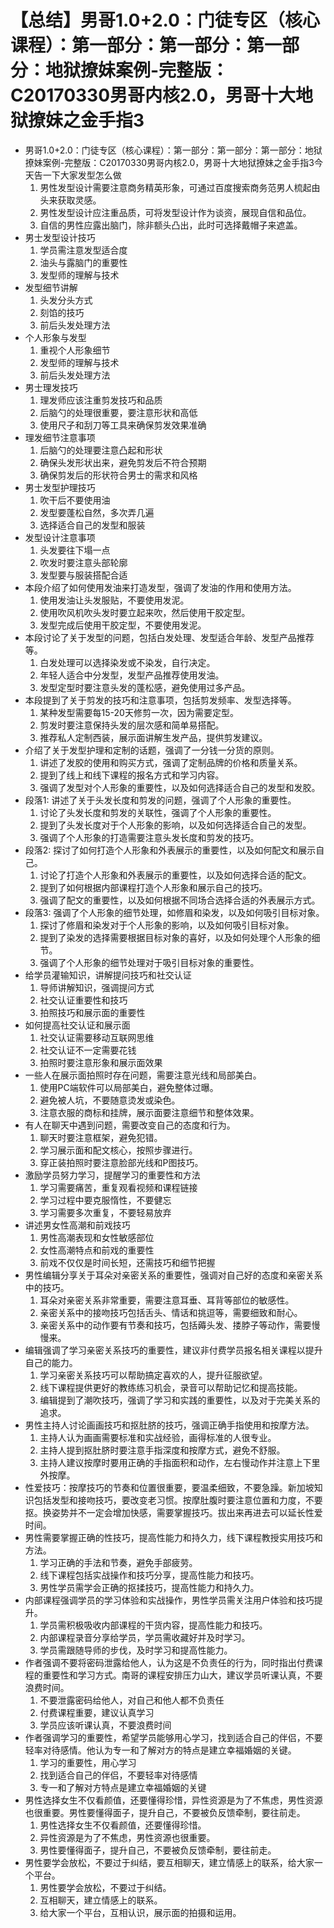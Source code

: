 # 【总结】男哥1.0+2.0：门徒专区（核心课程）：第一部分：第一部分：第一部分：地狱撩妹案例-完整版：C20170330男哥内核2.0，男哥十大地狱撩妹之金手指3

-   男哥1.0+2.0：门徒专区（核心课程）：第一部分：第一部分：第一部分：地狱撩妹案例-完整版：C20170330男哥内核2.0，男哥十大地狱撩妹之金手指3今天告一下大家发型怎么做
    1.  男性发型设计需要注意商务精英形象，可通过百度搜索商务范男人梳起由头来获取灵感。
    2.  男性发型设计应注重品质，可将发型设计作为谈资，展现自信和品位。
    3.  自信的男性应露出脑门，除非额头凸出，此时可选择戴帽子来遮盖。
-   男士发型设计技巧
    1.  学员需注意发型适合度
    2.  油头与露脑门的重要性
    3.  发型师的理解与技术
-   发型细节讲解
    1.  头发分头方式
    2.  刻馅的技巧
    3.  前后头发处理方法
-   个人形象与发型
    1.  重视个人形象细节
    2.  发型师的理解与技术
    3.  前后头发处理方法
-   男士理发技巧
    1.  理发师应该注重剪发技巧和品质
    2.  后脑勺的处理很重要，要注意形状和高低
    3.  使用尺子和刮刀等工具来确保剪发效果准确
-   理发细节注意事项
    1.  后脑勺的处理要注意凸起和形状
    2.  确保头发形状出来，避免剪发后不符合预期
    3.  确保剪发后的形状符合男士的需求和风格
-   男士发型护理技巧
    1.  吹干后不要使用油
    2.  发型要蓬松自然，多次弄几遍
    3.  选择适合自己的发型和服装
-   发型设计注意事项
    1.  头发要往下塌一点
    2.  吹发时要注意头部轮廓
    3.  发型要与服装搭配合适
-   本段介绍了如何使用发油来打造发型，强调了发油的作用和使用方法。
    1.  使用发油让头发服贴，不要使用发泥。
    2.  使用吹风机吹头发时要立起来吹，然后使用干胶定型。
    3.  发型完成后使用干胶定型，不要使用发泥。
-   本段讨论了关于发型的问题，包括白发处理、发型适合年龄、发型产品推荐等。
    1.  白发处理可以选择染发或不染发，自行决定。
    2.  年轻人适合中分发型，发型产品推荐使用发油。
    3.  发型定型时要注意头发的蓬松感，避免使用过多产品。
-   本段提到了关于剪发的技巧和注意事项，包括剪发频率、发型选择等。
    1.  某种发型需要每15-20天修剪一次，因为需要定型。
    2.  剪发时要注意保持头发的层次感和简单易搭配。
    3.  推荐私人定制西装，展示面讲解生发产品，提供剪发建议。
-   介绍了关于发型护理和定制的话题，强调了一分钱一分货的原则。
    1.  讲述了发胶的使用和购买方式，强调了定制品牌的价格和质量关系。
    2.  提到了线上和线下课程的报名方式和学习内容。
    3.  强调了发型对个人形象的重要性，以及如何选择适合自己的发型和发胶。
-   段落1: 讲述了关于头发长度和剪发的问题，强调了个人形象的重要性。
    1.  讨论了头发长度和剪发的关联性，强调了个人形象的重要性。
    2.  提到了头发长度对于个人形象的影响，以及如何选择适合自己的发型。
    3.  强调了个人形象的打造需要注意头发长度和剪发的技巧。
-   段落2: 探讨了如何打造个人形象和外表展示的重要性，以及如何配文和展示自己。
    1.  讨论了打造个人形象和外表展示的重要性，以及如何选择合适的配文。
    2.  提到了如何根据内部课程打造个人形象和展示自己的技巧。
    3.  强调了配文的重要性，以及如何根据不同场合选择合适的外表展示方式。
-   段落3: 强调了个人形象的细节处理，如修眉和染发，以及如何吸引目标对象。
    1.  探讨了修眉和染发对于个人形象的影响，以及如何吸引目标对象。
    2.  提到了染发的选择需要根据目标对象的喜好，以及如何处理个人形象的细节。
    3.  强调了个人形象的细节处理对于吸引目标对象的重要性。
-   给学员灌输知识，讲解提问技巧和社交认证
    1.  导师讲解知识，强调提问方式
    2.  社交认证重要性和技巧
    3.  拍照技巧和展示面的重要性
-   如何提高社交认证和展示面
    1.  社交认证需要移动互联网思维
    2.  社交认证不一定需要花钱
    3.  拍照时要注意形象和展示面效果
-   一些人在展示面拍照时存在问题，需要注意光线和局部美白。
    1.  使用PC端软件可以局部美白，避免整体过曝。
    2.  避免被人坑，不要随意烫发或染色。
    3.  注意衣服的商标和挂牌，展示面要注意细节和整体效果。
-   有人在聊天中遇到问题，需要改变自己的态度和行为。
    1.  聊天时要注意框架，避免犯错。
    2.  学习展示面和配文核心，按照步骤进行。
    3.  穿正装拍照时要注意脸部光线和P图技巧。
-   激励学员努力学习，提醒学习的重要性和方法
    1.  学习需要痛苦，重复观看视频和课程链接
    2.  学习过程中要克服惰性，不要健忘
    3.  学习需要多次重复，不要轻易放弃
-   讲述男女性高潮和前戏技巧
    1.  男性高潮表现和女性敏感部位
    2.  女性高潮特点和前戏的重要性
    3.  前戏不仅仅是时间长短，还需技巧和细节把握
-   男性编辑分享关于耳朵对亲密关系的重要性，强调对自己好的态度和亲密关系中的技巧。
    1.  耳朵对亲密关系非常重要，需要注意耳垂、耳背等部位的敏感性。
    2.  亲密关系中的接吻技巧包括舌头、情话和挑逗等，需要细致和耐心。
    3.  亲密关系中的动作要有节奏和技巧，包括薅头发、搂脖子等动作，需要慢慢来。
-   编辑强调了学习亲密关系技巧的重要性，建议非付费学员报名相关课程以提升自己的能力。
    1.  学习亲密关系技巧可以帮助搞定喜欢的人，提升征服欲望。
    2.  线下课程提供更好的教练练习机会，录音可以帮助记忆和提高技能。
    3.  编辑提到了潮吹技巧，强调了学习和实践的重要性，以及对于完美关系的追求。
-   男性主持人讨论画画技巧和抠肚脐的技巧，强调正确手指使用和按摩方法。
    1.  主持人认为画画需要标准和实战经验，画得标准的人很专业。
    2.  主持人提到抠肚脐时要注意手指深度和按摩方式，避免不舒服。
    3.  主持人建议按摩时要用正确的手指面积和动作，左右慢动作并注意上下里外按摩。
-   性爱技巧：按摩技巧的节奏和位置很重要，要温柔细致，不要急躁。新加坡知识包括发型和接吻技巧，要改变老习惯。按摩肚腹时要注意位置和力度，不要抠。换姿势并不一定会增加快感，需要掌握技巧。拔出来再进去可以延长性爱时间。
-   男性需要掌握正确的性技巧，提高性能力和持久力，线下课程教授实用技巧和方法。
    1.  学习正确的手法和节奏，避免手部疲劳。
    2.  线下课程包括实战操作和技巧分享，提高性能力和技巧。
    3.  男性学员需学会正确的抠揉技巧，提高性能力和持久力。
-   内部课程强调学员的学习体验和实战操作，男性学员需关注用户体验和技巧提升。
    1.  学员需积极吸收内部课程的干货内容，提高性能力和技巧。
    2.  内部课程录音分享给学员，学员需收藏好并及时学习。
    3.  学员需跟随导师的步伐，及时学习和提高性能力。
-   作者强调不要将密码泄露给他人，认为这是不负责任的行为，同时指出付费课程的重要性和学习方式。南哥的课程安排压力山大，建议学员听课认真，不要浪费时间。
    1.  不要泄露密码给他人，对自己和他人都不负责任
    2.  付费课程重要，建议认真学习
    3.  学员应该听课认真，不要浪费时间
-   作者强调学习的重要性，希望学员能够用心学习，找到适合自己的伴侣，不要轻率对待感情。他认为专一和了解对方的特点是建立幸福婚姻的关键。
    1.  学习的重要性，用心学习
    2.  找到适合自己的伴侣，不要轻率对待感情
    3.  专一和了解对方特点是建立幸福婚姻的关键
-   男性选择女生不仅看颜值，还要懂得珍惜，异性资源是为了不焦虑，男性资源也很重要。男性要懂得面子，提升自己，不要被负反馈牵制，要往前走。
    1.  男性选择女生不仅看颜值，还要懂得珍惜。
    2.  异性资源是为了不焦虑，男性资源也很重要。
    3.  男性要懂得面子，提升自己，不要被负反馈牵制，要往前走。
-   男性要学会放松，不要过于纠结，要互相聊天，建立情感上的联系，给大家一个平台。
    1.  男性要学会放松，不要过于纠结。
    2.  互相聊天，建立情感上的联系。
    3.  给大家一个平台，互相认识，展示面的拍摄和运用。